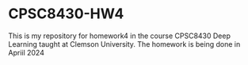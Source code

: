 # CPSC8430-HW4
This is my repository for homework4 in the course CPSC8430 Deep Learning taught at Clemson University. The homework is being done in Apriil 2024
